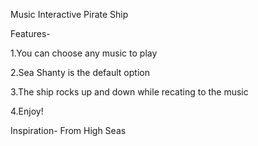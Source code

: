 Music Interactive Pirate Ship

Features-

1.You can choose any music to play

2.Sea Shanty is the default option

3.The ship rocks up and down while recating to the music

4.Enjoy!

Inspiration- From High Seas
